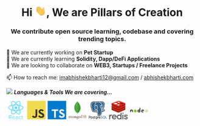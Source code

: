 <h1 align="center">Hi <img src="https://raw.githubusercontent.com/ABSphreak/ABSphreak/master/gifs/Hi.gif" width="30px">, We are Pillars of Creation</h1>
<h3 align="center">We contribute open source learning, codebase and covering trending topics.</h3>

🔭 We are currently working on **Pet Startup**<br>
🌱 We are currently learning **Solidity, Dapp/DeFi Applications**<br>
👯 We are looking to collaborate on **WEB3, Startups / Freelance Projects**<br>

📫 How to reach me: imabhishekbharti12@gmail.com / <a href = "https://abhishekbharti.com" target="_blank">abhishekbharti.com</a><br>


<img src="https://media.giphy.com/media/ObNTw8Uzwy6KQ/giphy.gif" width="30px">&nbsp;***Languages & Tools We are covering...***<br>
<p align="left">
 <img src="https://raw.githubusercontent.com/devicons/devicon/master/icons/react/react-original-wordmark.svg" alt="react" width="50" height="50"/> 
 <img src="https://raw.githubusercontent.com/devicons/devicon/master/icons/javascript/javascript-original.svg" alt="javascript" width="50" height="50"/> 
 <img src="https://raw.githubusercontent.com/devicons/devicon/master/icons/typescript/typescript-original.svg" alt="typescript" width="50" height="50"/> 
 <img src="https://raw.githubusercontent.com/devicons/devicon/master/icons/mongodb/mongodb-original-wordmark.svg" alt="mongodb" width="50" height="50"/>
 <img src="https://raw.githubusercontent.com/devicons/devicon/master/icons/postgresql/postgresql-original-wordmark.svg" alt="postgresql" width="50" height="50"/>  <img src="https://raw.githubusercontent.com/devicons/devicon/master/icons/redis/redis-original-wordmark.svg" alt="redis" width="50" height="50"/> 
 <img src="https://raw.githubusercontent.com/devicons/devicon/master/icons/nodejs/nodejs-original-wordmark.svg" alt="nodejs" width="50" height="50"/> 
</p>
